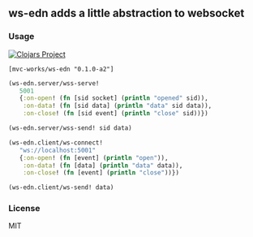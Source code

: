
ws-edn adds a little abstraction to websocket
------

### Usage

[![Clojars Project](https://img.shields.io/clojars/v/mvc-works/ws-edn.svg)](https://clojars.org/mvc-works/ws-edn)

```edn
[mvc-works/ws-edn "0.1.0-a2"]
```

```clojure
(ws-edn.server/wss-serve!
   5001
   {:on-open! (fn [sid socket] (println "opened" sid)),
    :on-data! (fn [sid data] (println "data" sid data)),
    :on-close! (fn [sid event] (println "close" sid))})

(ws-edn.server/wss-send! sid data)
```

```clojure
(ws-edn.client/ws-connect!
   "ws://localhost:5001"
   {:on-open! (fn [event] (println "open")),
    :on-data! (fn [data] (println "data" data)),
    :on-close! (fn [event] (println "close"))})

(ws-edn.client/ws-send! data)
```

### License

MIT
